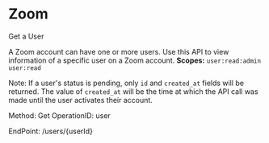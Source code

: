 #     Zoom


Get a User

A Zoom account can have one or more users. Use this API to view information of a specific user on a Zoom account.
**Scopes:** `user:read:admin` `user:read`
 
 Note: If a user's status is pending, only `id` and `created_at` fields will be returned. The value of `created_at` will be the time at which the API call was made until the user activates their account.

Method: Get
OperationID: user

EndPoint:
/users/{userId}
